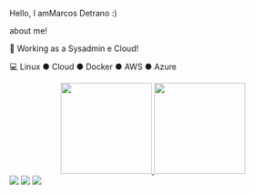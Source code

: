 Hello, I amMarcos Detrano :)

about me!

💼 Working as a Sysadmin e Cloud!

💻 Linux ● Cloud ● Docker ● AWS ● Azure


<div align="center">
  <a href="https://github.com/msdetrano">
  <img height="160em" src="https://github-readme-stats.vercel.app/api?username=msdetrano&show_icons=true&theme=dracula&include_all_commits=true&count_private=true"/>
  <img height="160em" src="https://github-readme-stats.vercel.app/api/top-langs/?username=msdetrano&layout=compact&langs_count=7&theme=dracula"/>
</div>

  
<div> 
    <a href="https://www.instagram.com/marcosdetrano" target="_blank"><img src="https://img.shields.io/badge/-Instagram-%23E4405F?style=for-the-badge&logo=instagram&logoColor=white" target="_blank"></a>
 	   <a href = "mailto:marcos.detrano@outlook.com"><img src="https://img.shields.io/badge/-Gmail-%23333?style=for-the-badge&logo=gmail&logoColor=white" target="_blank"></a>
  <a href="https://www.linkedin.com/in/mdetrano" target="_blank"><img src="https://img.shields.io/badge/-LinkedIn-%230077B5?style=for-the-badge&logo=linkedin&logoColor=white" target="_blank"></a> 
</div>
